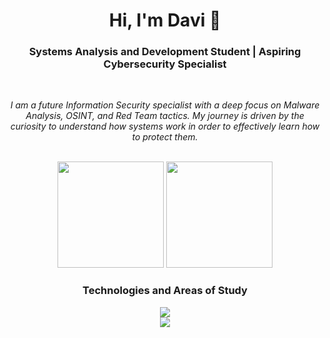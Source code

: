 <div align="center">
  <h1>Hi, I'm Davi 👋</h1>
  <h3>Systems Analysis and Development Student | Aspiring Cybersecurity Specialist</h3>
</div>

<br>

<div align="center">
  <p><em>I am a future Information Security specialist with a deep focus on Malware Analysis, OSINT, and Red Team tactics. My journey is driven by the curiosity to understand how systems work in order to effectively learn how to protect them.</em></p>
</div>

<br>

<div align="center">
  <img height="170em" src="https://github-readme-stats.vercel.app/api?username=DaviUserMain&show_icons=true&theme=tokyonight&include_all_commits=true&count_private=true&border_radius=10"/>
  <img height="170em" src="https://github-readme-stats.vercel.app/api/top-langs/?username=DaviUserMain&layout=compact&langs_count=7&theme=tokyonight&border_radius=10"/>
</div>

<div align="center">
  <h3 align="center">Technologies and Areas of Study</h3>
  <a href="https://skillicons.dev">
    <img src="https://skillicons.dev/icons?i=python,linux,kali,bash,wireshark,nmap,ghidra,git,docker,powershell&perline=10" />
  </a>
</div>

<div align="center"> 
  <a href="mailto:YOUR-EMAIL-HERE" target="_blank"><img src="https://img.shields.io/badge/Gmail-D14836?style=for-the-badge&logo=gmail&logoColor=white" target="_blank"></a>
  <a href="YOUR-LINKEDIN-HERE" target="_blank"><img src="
